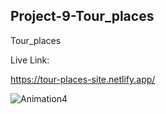 ## Project-9-Tour_places
Tour_places

Live Link:

https://tour-places-site.netlify.app/


![Animation4](https://user-images.githubusercontent.com/94699375/202564782-8cf3e8de-c368-42a6-b0c5-1ec41b3b8e60.gif)
